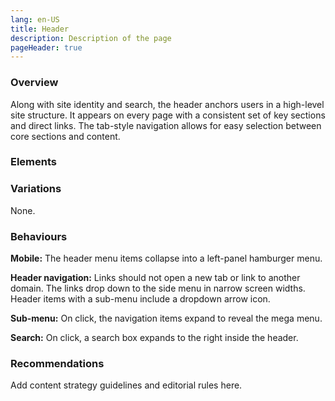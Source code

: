 ```yaml
---
lang: en-US
title: Header
description: Description of the page
pageHeader: true
---
```


### Overview
Along with site identity and search, the header anchors users in a high-level site structure. It appears on every page with a consistent set of key sections and direct links. The tab-style navigation allows for easy selection between core sections and content.

### Elements
<PreviewImage :image="$withBase('/images/global-header-sample.png')" :contents="[{ x: 1, y: 7.5, title: 'Logo', text: 'Logo of the header' }, { x: 16, y: 7.5, title: 'Label', text: 'Label of the logo' },{ x: 20, y: 7.5, title: 'Dropdown', text: ' Dropdown example'}, { x: 93, y: 7.5, title: 'Divider', text: ' Divider of the header'}, { x: 98, y: 7.5, title: 'Search', text: ' Search of the header'}, { title: 'Entity bar (optional)', text: ' Header entity bar'}]">
<template #code>
<CodeGroup>
  <CodeGroupItem title="HTML">

```html
<nav id="header" class="navbar sticky-top navbar-expand-lg bg-light">
    <div class="header-wrap">
        <button class="navbar-toggler" type="button" data-bs-toggle="collapse" data-bs-target="#navbarSupportedContent" aria-controls="navbarSupportedContent" aria-expanded="false" aria-label="Toggle navigation">
            <span class="navbar-toggler-icon" v-html="hamburger"></span>
        </button>
        <a class="navbar-brand" href="/">
            <img :src="$withBase('images/DISR-logo.png')" alt="">
        </a>
        <div class="collapse navbar-collapse" id="navbarSupportedContent">
            <div class="mobile-close d-lg-none" data-bs-toggle="collapse" data-bs-target="#navbarSupportedContent" aria-controls="navbarSupportedContent"><span class="icon" v-html="close"></span></div>
            <ul class="navbar-nav">
                <li class="nav-item dropdown">
                    <a class="nav-link dropdown-toggle" href="#" id="whoWeAre" role="button" data-bs-toggle="dropdown" aria-expanded="false">Who we are</a>
                    <div class="dropdown-menu" aria-labelledby="whoWeAre">
                        <div class="row main-row">
                            <div class="col-md-6 col-lg-3">
                                <ul>
                                    <li><a href="#">Anti-Dumping Commission</a></li>
                                    <li><a href="#">Anti-Dumping Review Panel</a></li>
                                    <li><a href="#">AusIndustry</a></li>
                                </ul>
                            </div>
                            <div class="col-md-6 col-lg-3">
                                <div class="content-group">
                                    <div class="mega-menu-label"><a href="#">Ministers<span class="icon" v-html="linkArrowRight"></span></a></div>
                                    <ul>
                                        <li><a href="#">Ministers</a></li>
                                    </ul>
                                </div>
                                <div class="content-group">
                                    <div class="mega-menu-label"><a href="#">People<span class="icon" v-html="linkArrowRight"></span></a></div>
                                    <ul>
                                        <li><a href="#">Executive team</a></li>
                                        <li><a href="#">Organisation chart</a></li>
                                        <li><a href="#">International engagements</a></li>
                                    </ul>
                                </div>
                            </div>
                            <div class="col-md-6 col-lg-3">
                                <div class="content-group">
                                    <div class="mega-menu-label"><a href="#">Corporate Governance<span class="icon" v-html="linkArrowRight"></span></a></div>
                                    <ul>
                                        <li><a href="#">Annual report</a></li>
                                    </ul>
                                </div>
                            </div>
                            <div class="col-md-6 col-lg-3">
                                <div class="content-group">
                                    <div class="mega-menu-label"><a href="#">Engage with us<span class="icon" v-html="linkArrowRight"></span></a></div>
                                    <ul>
                                        <li><a href="#">Contact us</a></li>
                                    </ul>
                                </div>
                            </div>
                        </div>
                    </div>
                </li>
                <li class="nav-item dropdown">
                    <a class="nav-link dropdown-toggle" href="#" id="policyTopics" role="button" data-bs-toggle="dropdown" aria-expanded="false">
                        Policy topics
                    </a>
                    <ul class="dropdown-menu" aria-labelledby="policyTopics">
                        <li><a class="dropdown-item" href="#">Action</a></li>
                        <li>
                            <hr class="dropdown-divider">
                        </li>
                        <li><a class="dropdown-item" href="#">Something else here</a></li>
                    </ul>
                </li>
                <li class="nav-item">
                    <a class="nav-link" href="#">Initiatives and services</a>
                </li>
                <li class="nav-item">
                    <a class="nav-link" href="#">Regulations and standards</a>
                </li>
                <li class="nav-item">
                    <a class="nav-link" href="#">Publications</a>
                </li>
                <li class="nav-item">
                    <a class="nav-link" href="#">News</a>
                </li>
                <li class="nav-item dropdown">
                    <a class="nav-link dropdown-toggle" href="#" id="engageWithUs" role="button" data-bs-toggle="dropdown" aria-expanded="false">
                        Engage with us
                    </a>
                    <ul class="dropdown-menu" aria-labelledby="engageWithUs">
                        <li><a class="dropdown-item" href="#">Action</a></li>
                    </ul>
                </li>
            </ul>
        </div>
        <div class="search-wrap">
            <a href="#"><span class="icon" v-html="search"></span></a>
        </div>
    </div>
</nav>
```
</CodeGroupItem>
</CodeGroup>
</template>
</PreviewImage>

### Variations
None.

### Behaviours
**Mobile:** The header menu items collapse into a left-panel hamburger menu.

**Header navigation:** Links should not open a new tab or link to another domain. The links drop down to the side menu in narrow screen widths. Header items with a sub-menu include a dropdown arrow icon.

**Sub-menu:** On click, the navigation items expand to reveal the mega menu.  

**Search:** On click, a search box expands to the right inside the header.

### Recommendations
Add content strategy guidelines and editorial rules here.
